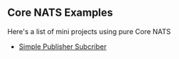 
## Core NATS Examples

Here's a list of mini projects using pure Core NATS
- [Simple Publisher Subcriber](./01-simple-pubsub-demo/README.md)
